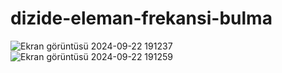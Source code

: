 # dizide-eleman-frekansi-bulma
![Ekran görüntüsü 2024-09-22 191237](https://github.com/user-attachments/assets/a7ef93a3-7c1f-471c-8e0a-e6c9b3d9dfdf)
![Ekran görüntüsü 2024-09-22 191259](https://github.com/user-attachments/assets/3aea6b45-73de-4861-a491-7bb44194225d)
